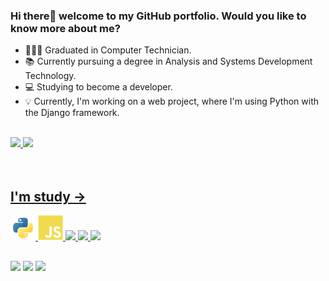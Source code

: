 ### Hi there👋 welcome to my GitHub portfolio. Would you like to know more about me?

- 👨🏼‍🎓 Graduated in Computer Technician.
- 📚 Currently pursuing a degree in Analysis and Systems Development Technology.
- 💻 Studying to become a developer.
- 💡 Currently, I'm working on a web project, where I'm using Python with the Django framework.

</br>

<div style="display: inline_block">
  <a href="https://github.com/olsalan">
  <img height="165em" src="https://github-readme-stats.vercel.app/api?username=olsalan&show_icons=true&theme=dracula&include_all_commits=true&count_private=true"/>

  <img height="165em" src="https://github-readme-stats.vercel.app/api/top-langs/?username=olsalan&layout=compact&langs_count=7&theme=dracula"/>

</div>
  
  </br>
  </br>
  <h2>I'm study →</h2>
<div style="display: inline_block">
  <img loading="lazy" src="https://raw.githubusercontent.com/devicons/devicon/master/icons/python/python-original.svg" width="40" height="40"/>
  <img loading="lazy" src="https://raw.githubusercontent.com/devicons/devicon/master/icons/javascript/javascript-plain.svg" width="40" heigth="40"/>
  <img loanding="lazy" src="https://cdn.jsdelivr.net/gh/devicons/devicon@latest/icons/django/django-plain.svg" width="40" heigth="40"/>
  <img loanding="lazy" src="https://cdn.jsdelivr.net/gh/devicons/devicon@latest/icons/css3/css3-original-wordmark.svg" width="40" heigth="40"/>
  <img loanding="lazy" src="https://cdn.jsdelivr.net/gh/devicons/devicon@latest/icons/html5/html5-original-wordmark.svg" width="40" heigth="40"/>
</div>

  
  ##
 
<div> 
 
  <a href = "mailto:sousaoliveiraalan@gmail.com"><img src="https://img.shields.io/badge/-Gmail-%23333?style=for-the-badge&logo=gmail&logoColor=white" target="_blank"></a>
  <a href="https://www.linkedin.com/in/alan-sousa-oliveira-4a09a6205" target="_blank"><img src="https://img.shields.io/badge/-LinkedIn-%230077B5?style=for-the-badge&logo=linkedin&logoColor=white" target="_blank"></a>
  <a href="https://instagram.com/ols.alan" target="_blank"><img loading="lazy" src="https://img.shields.io/badge/-Instagram-%23E4405F?style=for-the-badge&logo=instagram&logoColor=white" target="_blank"></a>
  
 </div>
